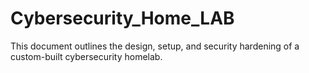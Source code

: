 # Cybersecurity_Home_LAB
This document outlines the design, setup, and security hardening of a custom-built cybersecurity homelab.
